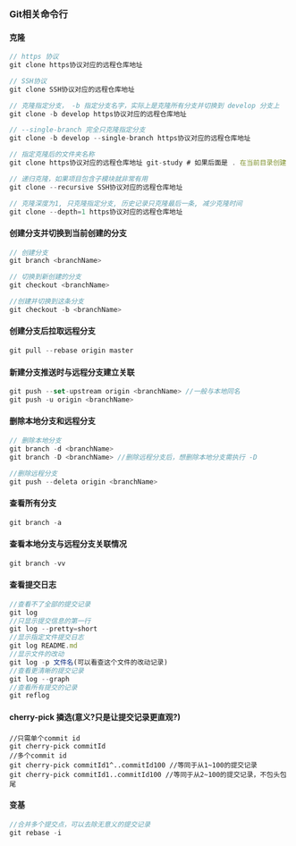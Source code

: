 <!--
 * @Author: your name
 * @Date: 2020-08-13 10:35:46
 * @LastEditTime: 2020-08-18 09:43:38
 * @LastEditors: Please set LastEditors
 * @Description: In User Settings Edit
 * @FilePath: /learningnotes/git/git.md
-->
### Git相关命令行

#### 克隆

```javascript
// https 协议
git clone https协议对应的远程仓库地址

// SSH协议
git clone SSH协议对应的远程仓库地址

// 克隆指定分支， -b 指定分支名字，实际上是克隆所有分支并切换到 develop 分支上
git clone -b develop https协议对应的远程仓库地址

// --single-branch 完全只克隆指定分支
git clone -b develop --single-branch https协议对应的远程仓库地址

// 指定克隆后的文件夹名称
git clone https协议对应的远程仓库地址 git-study # 如果后面是 . 在当前目录创建

// 递归克隆，如果项目包含子模块就非常有用
git clone --recursive SSH协议对应的远程仓库地址

// 克隆深度为1, 只克隆指定分支, 历史记录只克隆最后一条, 减少克隆时间
git clone --depth=1 https协议对应的远程仓库地址
```

#### 创建分支并切换到当前创建的分支

```javascript
// 创建分支
git branch <branchName>

// 切换到新创建的分支
git checkout <branchName>

//创建并切换到这条分支
git checkout -b <branchName>
```

#### 创建分支后拉取远程分支

```javascript
git pull --rebase origin master
```

#### 新建分支推送时与远程分支建立关联

```javascript
git push --set-upstream origin <branchName> //一般与本地同名
git push -u origin <branchName>
```

#### 删除本地分支和远程分支

```javascript
// 删除本地分支
git branch -d <branchName>
git branch -D <branchName> //删除远程分支后，想删除本地分支需执行 -D

//删除远程分支
git push --deleta origin <branchName>
```

#### 查看所有分支

```javascript
git branch -a
```

#### 查看本地分支与远程分支关联情况

```javascript
git branch -vv
```

#### 查看提交日志

```javascript
//查看不了全部的提交记录
git log
//只显示提交信息的第一行
git log --pretty=short
//显示指定文件提交日志
git log README.md
//显示文件的改动
git log -p 文件名(可以看查这个文件的改动记录)
//查看更清晰的提交记录
git log --graph
//查看所有提交的记录
git reflog
```

#### cherry-pick 撛选(意义?只是让提交记录更直观?)

```javasrctip
//只需单个commit id
git cherry-pick commitId
//多个commit id
git cherry-pick commitId1^..commitId100 //等同于从1~100的提交记录
git cherry-pick commitId1..commitId100 //等同于从2~100的提交记录，不包头包尾
```

#### 变基

```javascript
//合并多个提交点，可以去除无意义的提交记录
git rebase -i
```
